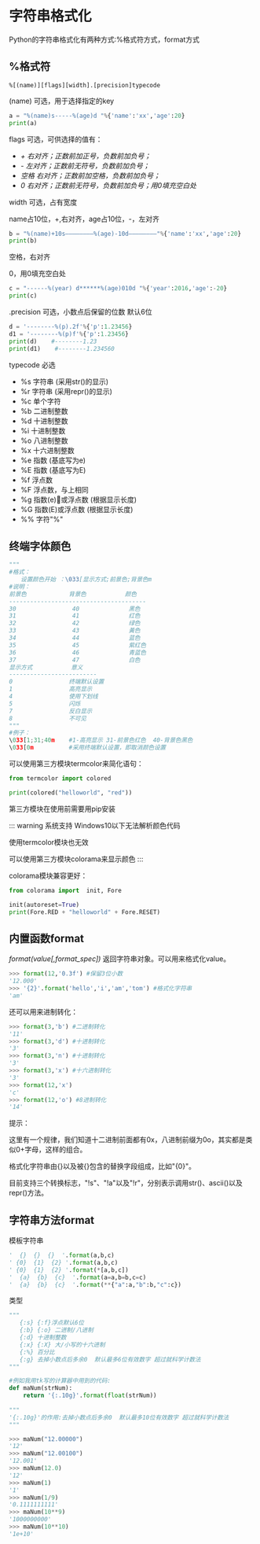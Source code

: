 # 字符串格式化

Python的字符串格式化有两种方式:%格式符方式，format方式 

## %格式符

`%[(name)][flags][width].[precision]typecode`




(name)      可选，用于选择指定的key

```python
a = "%(name)s-----%(age)d "%{'name':'xx','age':20}
print(a)
```

flags          可选，可供选择的值有：

- *+       右对齐；正数前加正号，负数前加负号；*
- *-        左对齐；正数前无符号，负数前加负号；*
- *空格    右对齐；正数前加空格，负数前加负号；*
- *0        右对齐；正数前无符号，负数前加负号；用0填充空白处*

width         可选，占有宽度

name占10位，+,右对齐，age占10位，-，左对齐

```python
b = "%(name)+10s————————%(age)-10d————————"%{'name':'xx','age':20}
print(b)
```

 空格，右对齐

 0，用0填充空白处

```python
c = "------%(year) d******%(age)010d "%{'year':2016,'age':-20}
print(c)
```

.precision   可选，小数点后保留的位数 默认6位

```python
d = '--------%(p).2f'%{'p':1.23456}
d1 = '--------%(p)f'%{'p':1.23456}
print(d)    #--------1.23
print(d1)    #--------1.234560
```

typecode    必选

- %s    字符串 (采用str()的显示)
- %r    字符串 (采用repr()的显示)
- %c    单个字符
- %b    二进制整数
- %d    十进制整数
- %i    十进制整数
- %o    八进制整数
- %x    十六进制整数
- %e    指数 (基底写为e)
- %E    指数 (基底写为E)
- %f    浮点数
- %F    浮点数，与上相同
- %g    指数(e)或浮点数 (根据显示长度)
- %G    指数(E)或浮点数 (根据显示长度)
- %%    字符"%"



## 终端字体颜色

```python
"""
#格式：
　　设置颜色开始 ：\033[显示方式;前景色;背景色m
#说明：
前景色            背景色           颜色
---------------------------------------
30                40              黑色
31                41              红色
32                42              绿色
33                43              黃色
34                44              蓝色
35                45              紫红色
36                46              青蓝色
37                47              白色
显示方式           意义
-------------------------
0                终端默认设置
1                高亮显示
4                使用下划线
5                闪烁
7                反白显示
8                不可见
"""
#例子：
\033[1;31;40m    #1-高亮显示 31-前景色红色  40-背景色黑色
\033[0m          #采用终端默认设置，即取消颜色设置
```

可以使用第三方模块termcolor来简化语句：

```python
from termcolor import colored

print(colored("helloworld", "red"))
```

第三方模块在使用前需要用pip安装


::: warning 系统支持
Windows10以下无法解析颜色代码

使用termcolor模块也无效

可以使用第三方模块colorama来显示颜色
:::

colorama模块兼容更好：

```python
from colorama import  init, Fore

init(autoreset=True)
print(Fore.RED + "helloworld" + Fore.RESET)
```




## 内置函数format

*format(value[,format_spec])*
返回字符串对象。可以用来格式化value。

```python
>>> format(12,'0.3f') #保留3位小数
'12.000'
>>> '{2}'.format('hello','i','am','tom') #格式化字符串
'am'
```

还可以用来进制转化：

```python
>>> format(3,'b') #二进制转化
'11'
>>> format(3,'d') #十进制转化
'3'
>>> format(3,'n') #十进制转化
'3'
>>> format(3,'x') #十六进制转化
'3'
>>> format(12,'x')
'c'
>>> format(12,'o') #8进制转化
'14'
```

提示：

这里有一个规律，我们知道十二进制前面都有0x，八进制前缀为0o，其实都是类似0+字母，这样的组合。

格式化字符串由{}以及被{}包含的替换字段组成，比如"{0}"。

目前支持三个转换标志，"!s"、"!a"以及"!r"，分别表示调用str()、ascii()以及repr()方法。



## 字符串方法format

模板字符串

```python
'  {}  {}  {}  '.format(a,b,c)     
' {0}  {1}  {2} '.format(a,b,c)
' {0}  {1}  {2} '.format(*[a,b,c])
'  {a}  {b}  {c}  '.format(a=a,b=b,c=c)
'  {a}  {b}  {c}  '.format(**{"a":a,"b":b,"c":c})
```

类型

```python
"""
   {:s} {:f}浮点默认6位
   {:b} {:o} 二进制/八进制
   {:d} 十进制整数
   {:x} {:X} 大/小写的十六进制
   {:%} 百分比
   {:g} 去掉小数点后多余0  默认最多6位有效数字 超过就科学计数法
"""
```

```python
#例如我用tk写的计算器中用到的代码:
def maNum(strNum):
    return '{:.10g}'.format(float(strNum))
    
"""
'{:.10g}'的作用:去掉小数点后多余0  默认最多10位有效数字 超过就科学计数法
"""

>>> maNum("12.00000")
'12'
>>> maNum("12.00100")
'12.001'
>>> maNum(12.0)
'12'
>>> maNum(1)
'1'
>>> maNum(1/9)
'0.1111111111'
>>> maNum(10**9)
'1000000000'
>>> maNum(10**10)
'1e+10'
```

